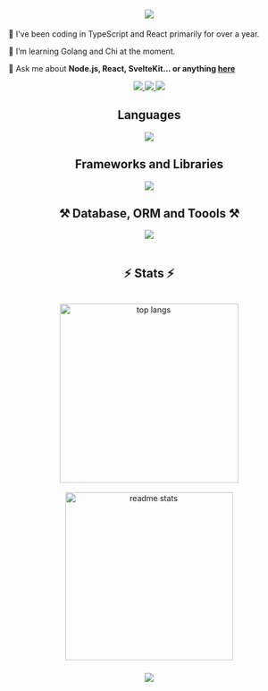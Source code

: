 <h1 align="center">
    <img src="https://readme-typing-svg.herokuapp.com/?font=Righteous&size=35&center=true&vCenter=true&width=500&height=70&duration=4000&lines=Hi+There!+👋;;" />
</h1>
<div align="left">
    
 🌱  I've been coding in TypeScript and React primarily for over a year.
    
 🔭 I’m learning Golang and Chi at the moment.
    
💬 Ask me about **Node.js, React, SvelteKit... or anything [here](https://github.com/Prashant20nov2003/Prashant20nov2003/issues)**

 </div>
 <div align="center"> 
 <a href="mailto:prashanttbhardwajj@gmail.com">
    <img src="https://img.shields.io/badge/Gmail-333333?style=for-the-badge&logo=gmail&logoColor=red" />
  </a>
  <a href="https://www.linkedin.com/in/prashant-bhardwaj-872975250/" target="_blank">
    <img src="https://img.shields.io/badge/LinkedIn-0077B5?style=for-the-badge&logo=linkedin&logoColor=white" target="_blank" />
  </a>
      <a>
          <a href="https://twitter.com/BigSamosa20" target="_blank">
               <img src="https://img.shields.io/badge/Twitter-1DA1F2?style=for-the-badge&logo=twitter&logoColor=white" target="_blank" />
     </a>
    


<h2 align="center">Languages</h2>

<div align="center">
    <img src="https://skillicons.dev/icons?i=go,javascript,typescript,python,java,lua,bash,elixir,graphql" />
<br/>

<h2 align="center"> Frameworks and Libraries</h2>
 <div align="center">
    <img src="https://skillicons.dev/icons?i= next,react,vue,nuxt,astro,hono,node,express,Gin,nestjs,bootstrap,tailwind,elasticseacrh,grpc,jest,cypress" />
<br/>
   <h2 align="center">⚒️ Database, ORM and Toools ⚒️</h2>
 <div align="center">
    <img src="https://skillicons.dev/icons?i=mongodb,postgres,sqlite,prisma,neovim,rabbitmq,kafka,redis,docker,ansible,githubactions,jenkins,nginx,kubernetes" />
<br/>
</div>
<br/>

<h2 align="center">⚡ Stats ⚡</h2>
<br>
  <img width=320 align="center" src="https://github-readme-stats-salesp07.vercel.app/api/top-langs/?username=Prashant20nov2003&hide=HTML&langs_count=8&layout=compact&theme=react&border_radius=10&size_weight=0.5&count_weight=0.5&exclude_repo=github-readme-stats" alt="top langs" />
   <br>
   <br>
  <div align= center>
  <img width=300 src="https://github-readme-stats-salesp07.vercel.app/api?username=Prashant20nov2003&count_private=true&show_icons=true&theme=react&rank_icon=github&border_radius=10" alt="readme stats" />
  
</div>

<h3 align="center">
    <img src="https://readme-typing-svg.herokuapp.com/?font=Righteous&size=25&center=true&vCenter=true&width=500&height=70&duration=4000&lines=Thanks+for+visiting!+✌️;+Shoot+me+a+message+on+Linkedin!;I'm+always+down+to+collab+:)">
</h3>

<br/>
